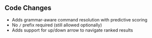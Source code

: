 ## Code Changes

- Adds grammar-aware command resolution with predictive scoring
- No `/` prefix required (still allowed optionally)
- Adds support for up/down arrow to navigate ranked results
